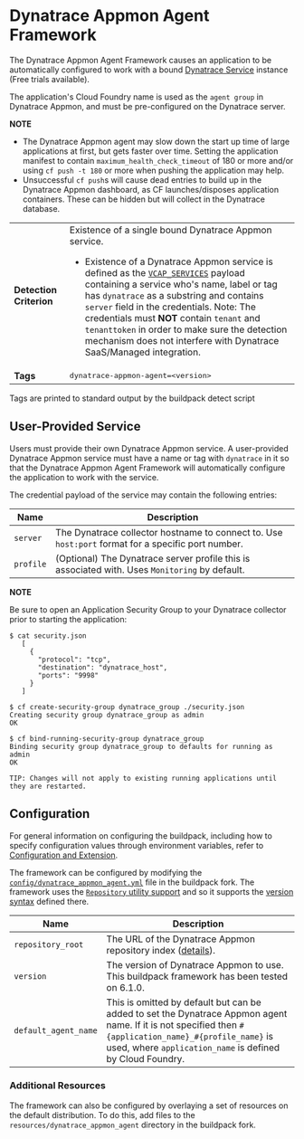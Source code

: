 # Dynatrace Appmon Agent Framework
The Dynatrace Appmon Agent Framework causes an application to be automatically configured to work with a bound [Dynatrace Service][] instance (Free trials available).

The application's Cloud Foundry name is used as the `agent group` in Dynatrace Appmon, and must be pre-configured on the Dynatrace server.

**NOTE**  

* The Dynatrace Appmon agent may slow down the start up time of large applications at first, but gets faster over time. Setting the application manifest to contain `maximum_health_check_timeout` of 180 or more and/or using `cf push -t 180` or more when pushing the application may help.
* Unsuccessful `cf push`s will cause dead entries to build up in the Dynatrace Appmon dashboard, as CF launches/disposes application containers. These can be hidden but will collect in the Dynatrace database.

<table>
  <tr>
    <td><strong>Detection Criterion</strong></td><td>Existence of a single bound Dynatrace Appmon service.
      <ul>
        <li>Existence of a Dynatrace Appmon service is defined as the <a href="http://docs.cloudfoundry.org/devguide/deploy-apps/environment-variable.html#VCAP-SERVICES"><code>VCAP_SERVICES</code></a> payload containing a service who's name, label or tag has <code>dynatrace</code> as a substring and contains <code>server</code> field in the credentials. Note: The credentials must <b>NOT</b> contain <code>tenant</code> and <code>tenanttoken</code> in order to make sure the detection mechanism does not interfere with Dynatrace SaaS/Managed integration.</li>
      </ul>
    </td>
  </tr>
  <tr>
    <td><strong>Tags</strong></td>
    <td><tt>dynatrace-appmon-agent=&lt;version&gt;</tt></td>
  </tr>
</table>
Tags are printed to standard output by the buildpack detect script

## User-Provided Service
Users must provide their own Dynatrace Appmon service. A user-provided Dynatrace Appmon service must have a name or tag with `dynatrace` in it so that the Dynatrace Appmon Agent Framework will automatically configure the application to work with the service.

The credential payload of the service may contain the following entries:

| Name | Description
| ---- | -----------
| `server` | The Dynatrace collector hostname to connect to. Use `host:port` format for a specific port number.
| `profile` | (Optional) The Dynatrace server profile this is associated with. Uses `Monitoring` by default.

**NOTE**

Be sure to open an Application Security Group to your Dynatrace collector prior to starting the application:
```
$ cat security.json
   [
     {
       "protocol": "tcp",
       "destination": "dynatrace_host",
       "ports": "9998"
     }
   ]

$ cf create-security-group dynatrace_group ./security.json
Creating security group dynatrace_group as admin
OK

$ cf bind-running-security-group dynatrace_group
Binding security group dynatrace_group to defaults for running as admin
OK

TIP: Changes will not apply to existing running applications until they are restarted.
```

## Configuration
For general information on configuring the buildpack, including how to specify configuration values through environment variables, refer to [Configuration and Extension][].

The framework can be configured by modifying the [`config/dynatrace_appmon_agent.yml`][] file in the buildpack fork.  The framework uses the [`Repository` utility support][repositories] and so it supports the [version syntax][] defined there.

| Name | Description
| ---- | -----------
| `repository_root` | The URL of the Dynatrace Appmon repository index ([details][repositories]).
| `version` | The version of Dynatrace Appmon to use. This buildpack framework has been tested on 6.1.0.
| `default_agent_name` | This is omitted by default but can be added to set the Dynatrace Appmon agent name. If it is not specified then `#{application_name}_#{profile_name}` is used, where `application_name` is defined by Cloud Foundry.

### Additional Resources
The framework can also be configured by overlaying a set of resources on the default distribution. To do this, add files to the `resources/dynatrace_appmon_agent` directory in the buildpack fork.

[Configuration and Extension]: ../README.md#configuration-and-extension
[`config/dynatrace_appmon_agent.yml`]: ../config/dynatrace_appmon_agent.yml
[Dynatrace Service]: https://www.dynatrace.com/
[repositories]: extending-repositories.md
[version syntax]: extending-repositories.md#version-syntax-and-ordering
